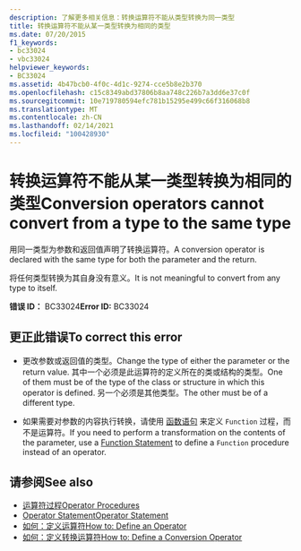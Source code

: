 ```yaml
---
description: 了解更多相关信息：转换运算符不能从类型转换为同一类型
title: 转换运算符不能从某一类型转换为相同的类型
ms.date: 07/20/2015
f1_keywords:
- bc33024
- vbc33024
helpviewer_keywords:
- BC33024
ms.assetid: 4b47bcb0-4f0c-4d1c-9274-cce5b8e2b370
ms.openlocfilehash: c15c8349abd37806b8aa748c226b7a3dd6e37c0f
ms.sourcegitcommit: 10e719780594efc781b15295e499c66f316068b8
ms.translationtype: MT
ms.contentlocale: zh-CN
ms.lasthandoff: 02/14/2021
ms.locfileid: "100428930"
---
```

# <a name="conversion-operators-cannot-convert-from-a-type-to-the-same-type"></a><span data-ttu-id="b53d5-103">转换运算符不能从某一类型转换为相同的类型</span><span class="sxs-lookup"><span data-stu-id="b53d5-103">Conversion operators cannot convert from a type to the same type</span></span>

<span data-ttu-id="b53d5-104">用同一类型为参数和返回值声明了转换运算符。</span><span class="sxs-lookup"><span data-stu-id="b53d5-104">A conversion operator is declared with the same type for both the parameter and the return.</span></span>  
  
 <span data-ttu-id="b53d5-105">将任何类型转换为其自身没有意义。</span><span class="sxs-lookup"><span data-stu-id="b53d5-105">It is not meaningful to convert from any type to itself.</span></span>  
  
 <span data-ttu-id="b53d5-106">**错误 ID：** BC33024</span><span class="sxs-lookup"><span data-stu-id="b53d5-106">**Error ID:** BC33024</span></span>  
  
## <a name="to-correct-this-error"></a><span data-ttu-id="b53d5-107">更正此错误</span><span class="sxs-lookup"><span data-stu-id="b53d5-107">To correct this error</span></span>  
  
- <span data-ttu-id="b53d5-108">更改参数或返回值的类型。</span><span class="sxs-lookup"><span data-stu-id="b53d5-108">Change the type of either the parameter or the return value.</span></span> <span data-ttu-id="b53d5-109">其中一个必须是此运算符的定义所在的类或结构的类型。</span><span class="sxs-lookup"><span data-stu-id="b53d5-109">One of them must be of the type of the class or structure in which this operator is defined.</span></span> <span data-ttu-id="b53d5-110">另一个必须是其他类型。</span><span class="sxs-lookup"><span data-stu-id="b53d5-110">The other must be of a different type.</span></span>  
  
- <span data-ttu-id="b53d5-111">如果需要对参数的内容执行转换，请使用 [函数语句](../language-reference/statements/function-statement.md) 来定义 `Function` 过程，而不是运算符。</span><span class="sxs-lookup"><span data-stu-id="b53d5-111">If you need to perform a transformation on the contents of the parameter, use a [Function Statement](../language-reference/statements/function-statement.md) to define a `Function` procedure instead of an operator.</span></span>  
  
## <a name="see-also"></a><span data-ttu-id="b53d5-112">请参阅</span><span class="sxs-lookup"><span data-stu-id="b53d5-112">See also</span></span>

- [<span data-ttu-id="b53d5-113">运算符过程</span><span class="sxs-lookup"><span data-stu-id="b53d5-113">Operator Procedures</span></span>](../programming-guide/language-features/procedures/operator-procedures.md)
- [<span data-ttu-id="b53d5-114">Operator Statement</span><span class="sxs-lookup"><span data-stu-id="b53d5-114">Operator Statement</span></span>](../language-reference/statements/operator-statement.md)
- [<span data-ttu-id="b53d5-115">如何：定义运算符</span><span class="sxs-lookup"><span data-stu-id="b53d5-115">How to: Define an Operator</span></span>](../programming-guide/language-features/procedures/how-to-define-an-operator.md)
- [<span data-ttu-id="b53d5-116">如何：定义转换运算符</span><span class="sxs-lookup"><span data-stu-id="b53d5-116">How to: Define a Conversion Operator</span></span>](../programming-guide/language-features/procedures/how-to-define-a-conversion-operator.md)
